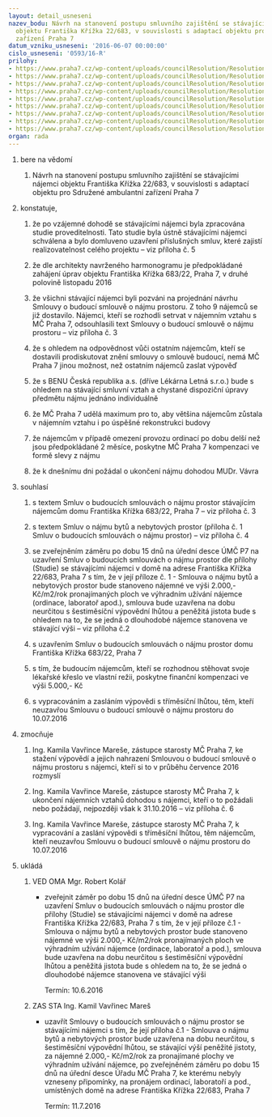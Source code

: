 ```yaml
---
layout: detail_usneseni
nazev_bodu: Návrh na stanovení postupu smluvního zajištění se stávajícími nájemci
  objektu Františka Křížka 22/683, v souvislosti s adaptací objektu pro Sdružené ambulantní
  zařízení Praha 7
datum_vzniku_usneseni: '2016-06-07 00:00:00'
cislo_usneseni: '0593/16-R'
prilohy:
- https://www.praha7.cz/wp-content/uploads/councilResolution/Resolutions/27740/export/DZ_Fr683_sml~70370.docx
- https://www.praha7.cz/wp-content/uploads/councilResolution/Resolutions/27740/export/02_Fr683_sml~70369.doc
- https://www.praha7.cz/wp-content/uploads/councilResolution/Resolutions/27740/export/03_Fr683_sml~70368.docx
- https://www.praha7.cz/wp-content/uploads/councilResolution/Resolutions/27740/export/04_Fr683_sml~70367.doc
- https://www.praha7.cz/wp-content/uploads/councilResolution/Resolutions/27740/export/05_Fr683_sml~70366.pdf
- https://www.praha7.cz/wp-content/uploads/councilResolution/Resolutions/27740/export/06_Fr683_sml~70365.docx
- https://www.praha7.cz/wp-content/uploads/councilResolution/Resolutions/27740/export/07_Fr683_sml~70364.pdf
- https://www.praha7.cz/wp-content/uploads/councilResolution/Resolutions/27740/export/08_Fr683_sml~70363.xls
- https://www.praha7.cz/wp-content/uploads/councilResolution/Resolutions/27740/export/export~298495.pdf
organ: rada
---
```

<ol class="urzList_view" id="urzList">
<li id="" class="urzClass1"><span name="1">bere na vědomí</span> 
<ol class="urzOlClass">
<li id="" class="urzClass2" style="TEXT-ALIGN: left"><span><p>Návrh na stanovení postupu smluvního zajištění se stávajícími nájemci objektu Františka Křížka 22/683, v souvislosti s adaptací objektu pro Sdružené ambulantní zařízení Praha 7</p></span></li></ol></li>
<li id="" class="urzClass1"><span name="50">konstatuje,</span> 
<ol class="urzOlClass">
<li id="" class="urzClass2" style="TEXT-ALIGN: left"><span><p>že po vzájemné dohodě se stávajícími nájemci byla zpracována studie proveditelnosti. Tato studie byla ústně stávajícími nájemci schválena a bylo domluveno uzavření příslušných smluv, které zajistí realizovatelnost celého projektu – viz příloha č. 5</p></span></li>
<li id="" class="urzClass2" style="TEXT-ALIGN: left"><span><p>že dle architekty navrženého harmonogramu je předpokládané zahájení úprav objektu Františka Křížka 683/22, Praha 7, v druhé polovině listopadu 2016</p></span></li>
<li id="" class="urzClass2" style="TEXT-ALIGN: left"><span><p>že všichni stávající nájemci byli pozváni na projednání návrhu Smlouvy o budoucí smlouvě o nájmu prostoru. Z toho 9 nájemců se již dostavilo. Nájemci, kteří se rozhodli setrvat v nájemním vztahu s MČ Praha 7, odsouhlasili text Smlouvy o budoucí smlouvě o nájmu prostoru – viz příloha č. 3</p></span></li>
<li id="" class="urzClass2" style="TEXT-ALIGN: left"><span><p>že s ohledem na odpovědnost vůči ostatním nájemcům, kteří se dostavili prodiskutovat znění smlouvy o smlouvě budoucí, nemá MČ Praha 7 jinou možnost, než ostatním nájemců zaslat výpověď</p></span></li>
<li id="" class="urzClass2" style="TEXT-ALIGN: left"><span><p>že s BENU Česká republika a.s. (dříve Lékárna Letná s.r.o.) bude s ohledem na stávající smluvní vztah a chystané dispoziční úpravy předmětu nájmu jednáno individuálně</p></span></li>
<li id="" class="urzClass2" style="TEXT-ALIGN: left"><span><p>že MČ Praha 7 udělá maximum pro to, aby většina nájemcům zůstala v nájemním vztahu i po úspěšné rekonstrukci budovy</p></span></li>
<li id="" class="urzClass2" style="TEXT-ALIGN: left"><span><p>že nájemcům v případě omezení provozu ordinací po dobu delší než jsou předpokládané 2 měsíce, poskytne MČ Praha 7 kompenzaci ve formě slevy z nájmu</p></span></li>
<li id="" class="urzClass2" style="TEXT-ALIGN: left"><span><p>že k dnešnímu dni požádal o ukončení nájmu dohodou MUDr. Vávra</p></span></li></ol></li>
<li id="" class="urzClass1"><span name="26">souhlasí</span> 
<ol class="urzOlClass">
<li id="" class="urzClass2" style="TEXT-ALIGN: left"><span><p>s textem Smluv o budoucích smlouvách o nájmu prostor stávajícím nájemcům domu Františka Křížka 683/22, Praha 7 – viz příloha č. 3</p></span></li>
<li id="" class="urzClass2" style="TEXT-ALIGN: left"><span><p>s textem Smluv o nájmu bytů a nebytových prostor (příloha č. 1 Smluv o budoucích smlouvách o nájmu prostor) – viz příloha č. 4</p></span></li>
<li id="" class="urzClass2" style="TEXT-ALIGN: left"><span><p>se zveřejněním záměru po dobu 15 dnů na úřední desce ÚMČ P7 na uzavření Smluv o budoucích smlouvách o nájmu prostor dle přílohy (Studie) se stávajícími nájemci v domě na adrese Františka Křížka 22/683, Praha 7 s tím, že v její příloze č. 1 - Smlouva o nájmu bytů a nebytových prostor bude stanoveno nájemné ve výši 2.000,- Kč/m2/rok pronajímaných ploch ve výhradním užívání nájemce (ordinace, laboratoř apod.), smlouva bude uzavřena na dobu neurčitou s šestiměsíční výpovědní lhůtou a peněžitá jistota bude s ohledem na to, že se jedná o dlouhodobé nájemce stanovena ve stávající výši – viz příloha č.2</p></span></li>
<li id="" class="urzClass2" style="TEXT-ALIGN: left"><span><p>s uzavřením Smluv o budoucích smlouvách o nájmu prostor domu Františka Křížka 683/22, Praha 7<br></p></span></li>
<li id="" class="urzClass2" style="TEXT-ALIGN: left"><span><p>s tím, že budoucím nájemcům, kteří se rozhodnou stěhovat svoje lékařské křeslo ve vlastní režii, poskytne finanční kompenzaci ve výši 5.000,- Kč</p></span></li>
<li id="" class="urzClass2" style="TEXT-ALIGN: left"><span><p>s vypracováním a zasláním výpovědi s tříměsíční lhůtou, těm, kteří neuzavřou Smlouvu o budoucí smlouvě o nájmu prostoru do 10.07.2016</p></span></li></ol></li>
<li id="" class="urzClass1"><span name="41">zmocňuje</span> 
<ol class="urzOlClass">
<li id="" class="urzClass2" style="TEXT-ALIGN: left"><span><p>Ing. Kamila Vavřince Mareše, zástupce starosty MČ Praha 7, ke stažení výpovědí a jejich nahrazení Smlouvou o budoucí smlouvě o nájmu prostoru s nájemci, kteří si to v průběhu července 2016 rozmyslí</p></span></li>
<li id="" class="urzClass2" style="TEXT-ALIGN: left"><span><p>Ing. Kamila Vavřince Mareše, zástupce starosty MČ Praha 7, k ukončení nájemních vztahů dohodou s nájemci, kteří o to požádali nebo požádají, nejpozději však k 31.10.2016 – viz příloha č. 6</p></span></li>
<li id="" class="urzClass2" style="TEXT-ALIGN: left"><span><p>Ing. Kamila Vavřince Mareše, zástupce starosty MČ Praha 7, k vypracování a zaslání výpovědi s tříměsíční lhůtou, těm nájemcům, kteří neuzavřou Smlouvu o budoucí smlouvě o nájmu prostoru do 10.07.2016</p></span></li></ol></li><li class="urzClass1" id="urzUkoly"><span name="1">ukládá</span><ol class="urzOlClass"><li class="urzClass2"><span><p>VED OMA Mgr. Robert Kolář</p></span><ul class="urzUlClass"><li class="urzClass3"><span><p>zveřejnit záměr po dobu 15 dnů na úřední desce ÚMČ P7 na uzavření Smluv o budoucích smlouvách o nájmu prostor dle přílohy (Studie) se stávajícími nájemci v domě na adrese Františka Křížka 22/683, Praha 7 s tím, že v její příloze č.1 - Smlouva o nájmu bytů a nebytových prostor bude stanoveno nájemné ve výši 2.000,- Kč/m2/rok pronajímaných ploch ve výhradním užívání nájemce (ordinace, laboratoř a pod.), smlouva bude uzavřena na dobu neurčitou s šestiměsíční výpovědní lhůtou a peněžitá jistota bude s ohledem na to, že se jedná o dlouhodobé nájemce stanovena ve stávající výši</p></span><span class="urzUkolTermin">  Termín:&nbsp;10.6.2016</span></li></ul></li><li class="urzClass2"><span><p>ZAS STA Ing. Kamil Vavřinec Mareš</p></span><ul class="urzUlClass"><li class="urzClass3"><span><p>uzavřít Smlouvy o budoucích smlouvách o nájmu prostor se stávajícími nájemci s tím, že její příloha č.1 - Smlouva o nájmu bytů a nebytových prostor bude uzavřena na dobu neurčitou, s šestiměsíční výpovědní lhůtou, se stávající výší peněžité jistoty, za nájemné 2.000,- Kč/m2/rok za pronajímané plochy ve výhradním užívání nájemce, po zveřejněném záměru po dobu 15 dnů na úřední desce Úřadu MČ Praha 7, ke kterému nebyly vzneseny připomínky, na pronájem ordinací, laboratoří a pod., umístěných domě na adrese Františka Křížka 22/683, Praha 7</p></span><span class="urzUkolTermin">  Termín:&nbsp;11.7.2016</span></li></ul></li></ol></li>
</ol>